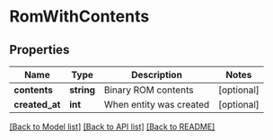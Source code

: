 # RomWithContents

## Properties
Name | Type | Description | Notes
------------ | ------------- | ------------- | -------------
**contents** | **string** | Binary ROM contents | [optional] 
**created_at** | **int** | When entity was created | [optional] 

[[Back to Model list]](../README.md#documentation-for-models) [[Back to API list]](../README.md#documentation-for-api-endpoints) [[Back to README]](../README.md)


